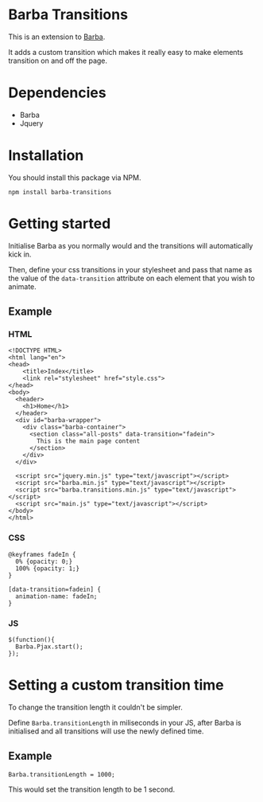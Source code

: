 Barba Transitions
=================

This is an extension to [Barba](http://barbajs.org/).

It adds a custom transition which makes it really easy to make elements transition
on and off the page.

# Dependencies

* Barba
* Jquery

# Installation

You should install this package via NPM.

```
npm install barba-transitions
```

# Getting started

Initialise Barba as you normally would and the transitions will automatically kick in.

Then, define your css transitions in your stylesheet and pass that name as the value of
the ```data-transition``` attribute on each element that you wish to animate.

## Example

### HTML

```
<!DOCTYPE HTML>
<html lang="en">
<head>
    <title>Index</title>
    <link rel="stylesheet" href="style.css">
</head>
<body>
  <header>
    <h1>Home</h1>
  </header>
  <div id="barba-wrapper">
    <div class="barba-container">
      <section class="all-posts" data-transition="fadein">
        This is the main page content
      </section>
    </div>
  </div>

  <script src="jquery.min.js" type="text/javascript"></script>
  <script src="barba.min.js" type="text/javascript"></script>
  <script src="barba.transitions.min.js" type="text/javascript"></script>
  <script src="main.js" type="text/javascript"></script>
</body>
</html>
```

### CSS

```
@keyframes fadeIn {
  0% {opacity: 0;}
  100% {opacity: 1;}
}

[data-transition=fadein] {
  animation-name: fadeIn;
}
```

### JS

```
$(function(){
  Barba.Pjax.start();
});
```

# Setting a custom transition time

To change the transition length it couldn't be simpler.

Define ```Barba.transitionLength``` in miliseconds in your JS, after Barba
is initialised and all transitions will use the newly defined time.

## Example

```
Barba.transitionLength = 1000;
```

This would set the transition length to be 1 second.
